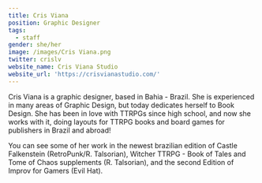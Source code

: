 ```yaml
---
title: Cris Viana
position: Graphic Designer
tags:
  - staff
gender: she/her
image: /images/Cris Viana.png
twitter: crislv
website_name: Cris Viana Studio
website_url: 'https://crisvianastudio.com/'
---
```


Cris Viana is a graphic designer, based in Bahia - Brazil. She is experienced in many areas of Graphic Design, but today dedicates herself to Book Design. She has been in love with TTRPGs since high school, and now she works with it, doing layouts for TTRPG books and board games for publishers in Brazil and abroad!

You can see some of her work in the newest brazilian edition of Castle Falkenstein (RetroPunk/R. Talsorian), Witcher TTRPG - Book of Tales and Tome of Chaos supplements (R. Talsorian), and the second Edition of Improv for Gamers (Evil Hat).
